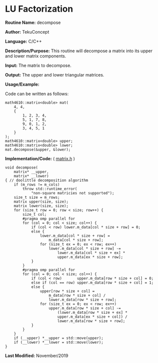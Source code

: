 # LU Factorization

**Routine Name:** decompose

**Author:** TekuConcept

**Language:** C/C++

**Description/Purpose:** This routine will decompose a matrix into its upper and lower matrix components.

**Input:** The matrix to decompose.

**Output:** The upper and lower triangular matrices.

**Usage/Example:**

Code can be written as follows:

    math4610::matrix<double> mat(
        4, 4,
        {
            1, 2, 3, 4,
            5, 1, 7, 8,
            9, 0, 1, 2,
            3, 4, 5, 1
        }
    );
    math4610::matrix<double> upper;
    math4610::matrix<double> lower;
    mat.decompose(&upper, &lower);

**Implementation/Code:** ( [matrix.h](https://github.com/TekuConcept/math4610/blob/master/modules/include/matrix.h) )

    void decompose(
        matrix* __upper,
        matrix* __lower)
    { // doolittle decomposition algorithm
        if (m_rows != m_cols)
            throw std::runtime_error(
                "non-square matricies not supported");
        size_t size = m_rows;
        matrix upper(size, size);
        matrix lower(size, size);
        for (size_t row = 0; row < size; row++) {
            size_t col;
            #pragma omp parallel for
            for (col = 0; col < size; col++) {
                if (col < row) lower.m_data[col * size + row] = 0;
                else {
                    lower.m_data[col * size + row] =
                        m_data[col * size + row];
                    for (size_t ex = 0; ex < row; ex++)
                        lower.m_data[col * size + row] -=
                            lower.m_data[col * size + ex] *
                            upper.m_data[ex * size + row];
                }
            }
            #pragma omp parallel for
            for (col = 0; col < size; col++) {
                if (col < row)       upper.m_data[row * size + col] = 0;
                else if (col == row) upper.m_data[row * size + col] = 1;
                else {
                    upper[row * size + col] =
                        m_data[row * size + col] /
                        lower.m_data[row * size + row];
                    for (size_t ex = 0; ex < row; ex++)
                        upper.m_data[row * size + col] -=
                            (lower.m_data[row * size + ex] *
                            upper.m_data[ex * size + col]) /
                            lower.m_data[row * size + row];
                }
            }
        }
        if (__upper) *__upper = std::move(upper);
        if (__lower) *__lower = std::move(lower);
    }

**Last Modified:** November/2019
